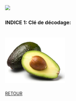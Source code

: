 # ![](/assets/undercover.png)



### INDICE 1: Clé de décodage:

# ![](/assets/avocat.png)

<a href="javascript:history.back()">RETOUR</a>
